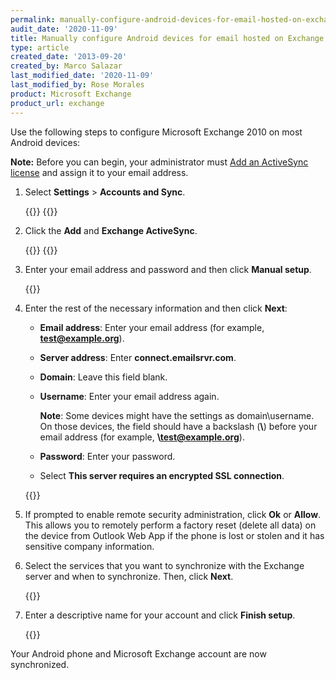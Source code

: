 ```yaml
---
permalink: manually-configure-android-devices-for-email-hosted-on-exchange-2010/
audit_date: '2020-11-09'
title: Manually configure Android devices for email hosted on Exchange 2010
type: article
created_date: '2013-09-20'
created_by: Marco Salazar
last_modified_date: '2020-11-09'
last_modified_by: Rose Morales
product: Microsoft Exchange
product_url: exchange
---
```


Use the following steps to configure Microsoft Exchange 2010 on most Android devices:

**Note:** Before you can begin, your administrator must
[Add an ActiveSync license](/support/how-to/add-an-activesync-or-bes-license)
and assign it to your email address.

1. Select **Settings** > **Accounts and Sync**.

   {{<image src="1.Settings.png" alt="" title="">}}
   {{<image src="2.AccountsandSync.png" alt="" title="">}}

2. Click the **Add** and **Exchange ActiveSync**.

   {{<image src="3.Add.png" alt="" title="">}}
   {{<image src="4.ExchangeActiveSync.png" alt="" title="">}}

3. Enter your email address and password and then click **Manual setup**.

   {{<image src="5.ManualSetup.png" alt="" title="">}}

4. Enter the rest of the necessary information and
   then click **Next**:

   - **Email address**: Enter your email address (for
     example, **test@example.org**).

   - **Server address**: Enter **connect.emailsrvr.com**.

   - **Domain**: Leave this field blank.

   - **Username**: Enter your email address again.

     **Note**: Some devices might have the settings as domain\\username. On
     those devices, the field should have a backslash (**\\**) before
     your email address (for example, **\\test@example.org**).

   - **Password**: Enter your password.

   - Select **This server requires an encrypted SSL connection**.

   {{<image src="6.ServerSettingsExchange.png" alt="" title="">}}

5. If prompted to enable remote security administration, click
   **Ok** or **Allow**.
   This allows you to remotely perform a factory reset (delete
   all data) on the device from Outlook Web App if the phone is lost or
   stolen and it has sensitive company information.

6. Select the services that you want to synchronize with the Exchange
   server and when to synchronize. Then, click **Next**.

   {{<image src="7.SyncOptions.png" alt="" title="">}}

7. Enter a descriptive name for your account and click **Finish setup**.

   {{<image src="8.Finalize.png" alt="" title="">}}

Your Android phone and Microsoft Exchange account are now synchronized.

